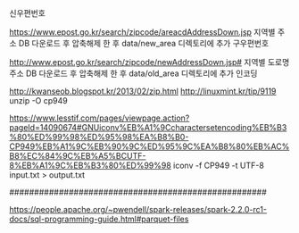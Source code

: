 
신우편번호

https://www.epost.go.kr/search/zipcode/areacdAddressDown.jsp
지역별 주소 DB 다운로드 후 압축해제 한 후 data/new_area 디렉토리에 추가
구우편번호

http://www.epost.go.kr/search/zipcode/newAddressDown.jsp#
지역별 도로명주소 DB 다운로드 후 압축해제 한 후 data/old_area 디렉토리에 추가
인코딩

http://kwanseob.blogspot.kr/2013/02/zip.html
http://linuxmint.kr/tip/9119
unzip -O cp949


https://www.lesstif.com/pages/viewpage.action?pageId=14090674#GNUiconv%EB%A1%9Ccharactersetencoding%EB%B3%80%ED%99%98%ED%95%98%EA%B8%B0-CP949%EB%A1%9C%EB%90%9C%ED%95%9C%EA%B8%80%EB%AC%B8%EC%84%9C%EB%A5%BCUTF-8%EB%A1%9C%EB%B3%80%ED%99%98
iconv -f CP949 -t UTF-8 input.txt > output.txt

####################################################

https://people.apache.org/~pwendell/spark-releases/spark-2.2.0-rc1-docs/sql-programming-guide.html#parquet-files